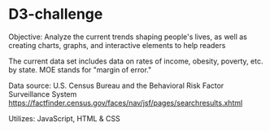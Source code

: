 # D3-challenge

Objective: Analyze the current trends shaping people's lives, as well as creating charts, graphs, and interactive elements to help readers 

The current data set includes data on rates of income, obesity, poverty, etc. by state. MOE stands for "margin of error."

Data source: U.S. Census Bureau and the Behavioral Risk Factor Surveillance System
https://factfinder.census.gov/faces/nav/jsf/pages/searchresults.xhtml

Utilizes: JavaScript, HTML &amp;  CSS
